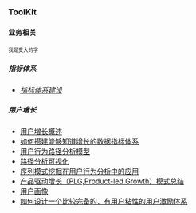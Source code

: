 
### ToolKit


#### 业务相关
<font size=1>我是变大的字</font>
##### 指标体系
- *[指标体系建设](https://mp.weixin.qq.com/s/xTnk3r5sDsoOJVsy4h35ZA)*

##### 用户增长
- [用户增长概述](https://zhuanlan.zhihu.com/p/353255352)
- [如何搭建能够知道增长的数据指标体系](https://zhuanlan.zhihu.com/p/156843026)
- [用户行为路径分析模型](https://mp.weixin.qq.com/s/FqehNCf2NOTEONjCACa-3w)
- [路径分析可视化](https://mp.weixin.qq.com/s/HZvDVo6ytUtDcOHvaZMSsg)
- [序列模式挖掘在用户行为分析中的应用](https://zhuanlan.zhihu.com/p/90899635)
- [产品驱动增长（PLG,Product-led Growth）模式总结](https://zhuanlan.zhihu.com/p/441151041)
- [用户画像](https://zhuanlan.zhihu.com/p/140104236)
- [如何设计一个比较完备的、有用户粘性的用户激励体系](https://www.zhihu.com/question/19575650/answer/52316347)


